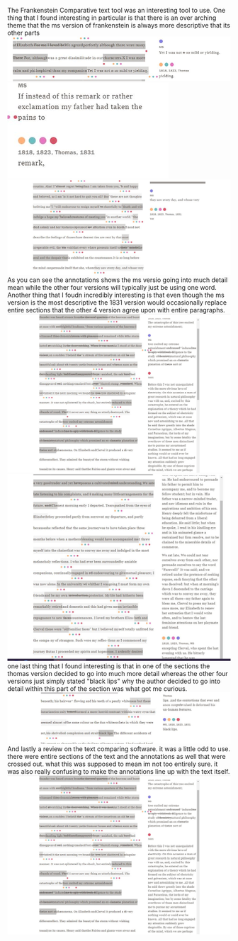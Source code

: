 The Frankenstein Comparative text tool was an interesting tool to use. One thing that I found interesting in particular is that there is an over arching theme that the ms
version of frankenstein is always more descriptive that its other parts
![image](variorum1.JPG) 
![image](variorum2.JPG)
![imgae](variorum5.jpg)
As you can see the annotations shows the ms versio going into much detail mean while the other four versions will typically just be using one word. Another thing that I foudn incredibly interesting is that even though the ms version is the most descriptive the 1831 version would occasionally replace entire sections that the other 4 version agree upon with entire paragraphs.
![image](variorum4.JPG)
![image](variorum6.JPG) 
one last thing that I found interesting is that in one of the sections the thomas version decided to go into much more detail whereas the other four versions just simply stated "black lips" why the author decided to go into detail within this part of the section was what got me curious.
![image](variorum7.JPG) 
And lastly a review on the text comparing software. it was a little odd to use. there were entire sections of the text and the annotations as well that were crossed out. what this was supposed to mean im not too entirely sure. it was also really confusing to make the annotations line up with the text itself.
![image](variorum4.JPG) 
